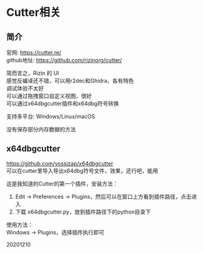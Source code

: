 # Cutter相关

## 简介

官网: https://cutter.re/  
github地址: https://github.com/rizinorg/cutter/  

简而言之，Rizin 的 UI  
感觉反编译还不错，可以用r2dec和Ghidra，各有特色  
调试体验不太好  
可以通过拖拽窗口自定义视图，很好  
可以通过x64dbgcutter插件和x64dbg符号转换  

支持多平台: Windows/Linux/macOS  

没有保存部分内存数据的方法  


## x64dbgcutter
https://github.com/yossizap/x64dbgcutter  
可以在cutter里导入导出x64dbg符号文件，效果，还行吧，能用  

这是我知道的Cutter的第一个插件，安装方法：  
1. Edit -> Preferences -> Plugins，然后可以在窗口上方看到插件路径，点击进入  
2. 下载 x64dbgcutter.py，放到插件路径下的python目录下

使用方法：  
Windows -> Plugins，选择插件执行即可  


20201210  